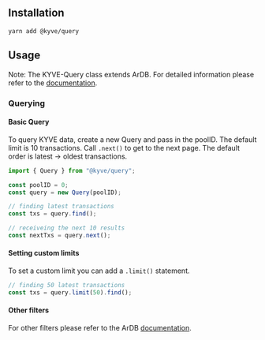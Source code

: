 ## Installation

```
yarn add @kyve/query
```

## Usage

Note: The KYVE-Query class extends ArDB. For detailed information
please refer to the [documentation](https://github.com/cedriking/ardb).

### Querying

#### Basic Query

To query KYVE data, create a new Query and pass in the poolID. The default limit is
10 transactions. Call `.next()` to get to the next page. The default order is latest -> oldest transactions.

```ts
import { Query } from "@kyve/query";

const poolID = 0;
const query = new Query(poolID);

// finding latest transactions
const txs = query.find();

// receiveing the next 10 results
const nextTxs = query.next();
```

#### Setting custom limits

To set a custom limit you can add a `.limit()` statement.

```ts
// finding 50 latest transactions
const txs = query.limit(50).find();
```

#### Other filters

For other filters please refer to the ArDB [documentation](https://github.com/cedriking/ardb).
